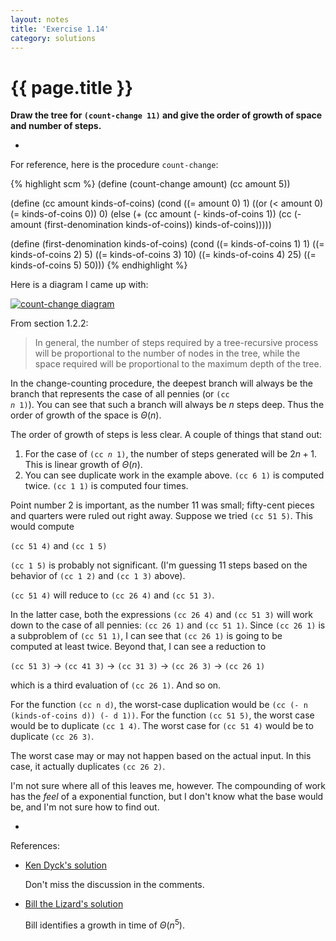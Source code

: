 ```yaml
---
layout: notes
title: 'Exercise 1.14'
category: solutions
---
```

# {{ page.title }}

**Draw the tree for `(count-change 11)` and give the order of growth of space and number of steps.**

-

For reference, here is the procedure `count-change`:

{% highlight scm %}
(define (count-change amount)
  (cc amount 5))

(define (cc amount kinds-of-coins)
  (cond ((= amount 0) 1)
        ((or (< amount 0) (= kinds-of-coins 0)) 0)
        (else (+ (cc amount
                     (- kinds-of-coins 1))
                 (cc (- amount
                        (first-denomination kinds-of-coins))
                     kinds-of-coins)))))

(define (first-denomination kinds-of-coins)
  (cond ((= kinds-of-coins 1) 1)
        ((= kinds-of-coins 2) 5)
        ((= kinds-of-coins 3) 10)
        ((= kinds-of-coins 4) 25)
        ((= kinds-of-coins 5) 50)))
{% endhighlight %}

Here is a diagram I came up with:

<a href='/sicp-study/images/ex-1-14-diagram.png'><img src='/sicp-study/images/ex-1-14-diagram-thumb.png' alt='count-change diagram' /></a>

From section 1.2.2:

> In general, the number of steps required by a tree-recursive process will be
> proportional to the number of nodes in the tree, while the space required
> will be proportional to the maximum depth of the tree.
 
In the change-counting procedure, the deepest branch will always be the branch
that represents the case of all pennies (or <code>(cc <i>n</i> 1)</code>). You
can see that such a branch will always be _n_ steps deep. Thus the order of
growth of the space is $\Theta(n)$.

The order of growth of steps is less clear. A couple of things that stand out:

1. For the case of <code>(cc <i>n</i> 1)</code>, the number of steps generated will be $2n + 1$. This is linear growth of $\Theta(n)$.
1. You can see duplicate work in the example above. `(cc 6 1)` is computed twice. `(cc 1 1)` is computed four times.

Point number 2 is important, as the number 11 was small;  fifty-cent pieces and quarters were ruled out right away. Suppose we tried `(cc 51 5)`. This would compute

`(cc 51 4)` and `(cc 1 5)`

`(cc 1 5)` is probably not significant. (I'm guessing 11 steps based on the behavior of `(cc 1 2)` and `(cc 1 3)` above).

`(cc 51 4)` will reduce to `(cc 26 4)` and `(cc 51 3)`.

In the latter case, both the expressions `(cc 26 4)` and `(cc 51 3)` will work down to the case of all pennies: `(cc 26 1)` and `(cc 51 1)`. Since `(cc 26 1)` is a subproblem of `(cc 51 1)`, I can see that `(cc 26 1)` is going to be computed at least twice. Beyond that, I can see a reduction to

`(cc 51 3)` $\to$ `(cc 41 3)` $\to$ `(cc 31 3)` $\to$ `(cc 26 3)` $\to$ `(cc 26 1)`

which is a third evaluation of `(cc 26 1)`. And so on.

For the function `(cc n d)`, the worst-case duplication would be `(cc (- n
(kinds-of-coins d)) (- d 1))`. For the function `(cc 51 5)`, the worst case
would be to duplicate `(cc 1 4)`. The worst case for `(cc 51 4)` would be to duplicate
`(cc 26 3)`. 

The worst case may or may not happen based
on the actual input. In this case, it actually duplicates `(cc 26 2)`.

I'm not sure where all of this leaves me, however. The compounding of work has the _feel_ of a exponential function, but I don't know what the base would be, and I'm not sure how to find out.

-

References:

* [Ken Dyck's solution](http://www.kendyck.com/archives/2005/04/25/solution-to-sicp-exercise-114/)

    Don't miss the discussion in the comments.
 
* [Bill the Lizard's solution](http://www.billthelizard.com/2009/12/sicp-exercise-114-counting-change.html)

    Bill identifies a growth in time of $\Theta(n^{5})$.

